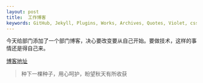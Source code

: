 ```yaml
---
layout: post
title:  工作博客
keywords: GitHub, Jekyll, Plugins, Works, Archives, Quotes, Violet, css, html, javascript, wordpress, logo, design, geek,work,workhard,frontend
---
```


今天给部门添加了一个部门博客，决心要改变要从自己开始。要做技术，这样的事情还是得自己来。

[博客地址](http://ctripcruise.github.io/)

> 种下一棵种子，用心呵护，盼望秋天有所收获


